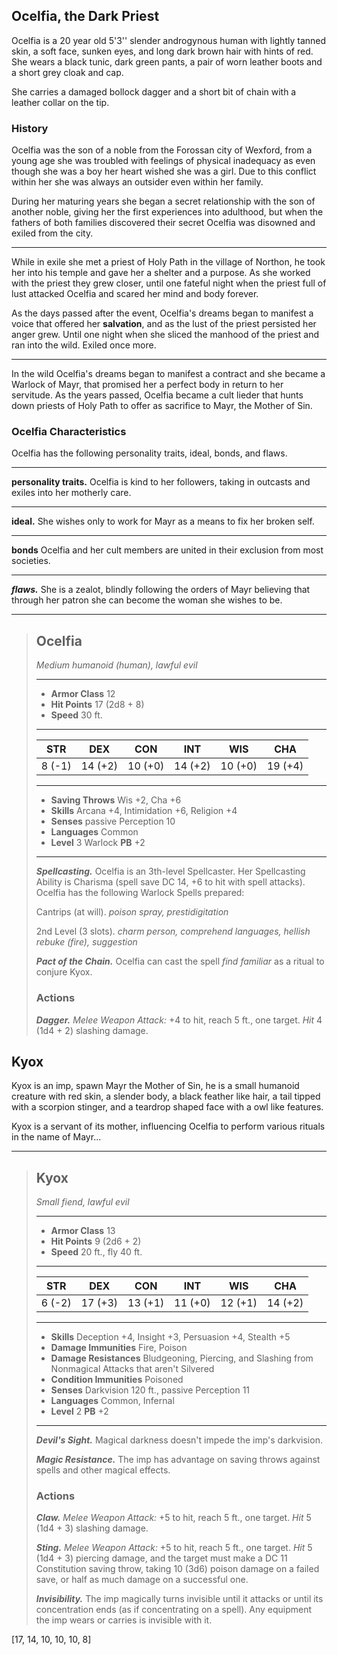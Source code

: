 ## Ocelfia, the Dark Priest
Ocelfia is a 20 year old 5'3'' slender androgynous human with lightly tanned skin, a soft face, sunken eyes, and long dark brown hair with hints of red. She wears a black tunic, dark green pants, a pair of worn leather boots and a short grey cloak and cap.

She carries a damaged bollock dagger and a short bit of chain with a leather collar on the tip.


### History
Ocelfia was the son of a noble from the Forossan city of Wexford, from a young age she was troubled with feelings of physical inadequacy as even though she was a boy her heart wished she was a girl. Due to this conflict within her she was always an outsider even within her family.

During her maturing years she began a secret relationship with the son of another noble, giving her the first experiences into adulthood, but when the fathers of both families discovered their secret Ocelfia was disowned and exiled from the city.
___
While in exile she met a priest of Holy Path in the village of Northon, he took her into his temple and gave her a shelter and a purpose. As she worked with the priest they grew closer, until one fateful night when the priest full of lust attacked Ocelfia and scared her mind and body forever.

As the days passed after the event, Ocelfia's dreams began to manifest a voice that offered her **salvation**, and as the lust of the priest persisted her anger grew. Until one night when she sliced the manhood of the priest and ran into the wild. Exiled once more.
___
In the wild Ocelfia's dreams began to manifest a contract and she became a Warlock of Mayr, that promised her a perfect body in return to her servitude. As the years passed, Ocelfia became a cult lieder that hunts down priests of Holy Path to offer as sacrifice to Mayr, the Mother of Sin.


### Ocelfia Characteristics
Ocelfia has the following personality traits, ideal, bonds, and flaws.
___
**personality traits.**
Ocelfia is kind to her followers, taking in outcasts and exiles into her motherly care.
___
**ideal.**
She wishes only to work for Mayr as a means to fix her broken self.
___
**bonds**
Ocelfia and her cult members are united in their exclusion from most societies.
___
***flaws.***
She is a zealot, blindly following the orders of Mayr believing that through her patron she can become the woman she wishes to be.


___
> ## Ocelfia
>*Medium humanoid (human), lawful evil*
> ___
> - **Armor Class** 12
> - **Hit Points** 17 (2d8 + 8)
> - **Speed** 30 ft.
>___
>|   STR   |   DEX   |   CON   |   INT   |   WIS   |   CHA   |
>|:-------:|:-------:|:-------:|:-------:|:-------:|:-------:|
>|  8 (-1) | 14 (+2) | 10 (+0) | 14 (+2) | 10 (+0) | 19 (+4) |
>___
> - **Saving Throws** Wis +2, Cha +6
> - **Skills** Arcana +4, Intimidation +6, Religion +4
> - **Senses** passive Perception 10
> - **Languages** Common
> - **Level** 3 Warlock **PB** +2
> ___
> ***Spellcasting.*** Ocelfia is an 3th-level Spellcaster. Her Spellcasting Ability is Charisma (spell save DC 14, +6 to hit with spell attacks). Ocelfia has the following Warlock Spells prepared:
>
> Cantrips (at will). *poison spray, prestidigitation*
>
> 2nd Level (3 slots). *charm person, comprehend languages, hellish rebuke (fire), suggestion*
>
> ***Pact of the Chain.***
> Ocelfia can cast the spell *find familiar* as a ritual to conjure Kyox.
>
> ### Actions
> ***Dagger.*** *Melee Weapon Attack:* +4 to hit, reach 5 ft., one target. *Hit* 4 (1d4 + 2) slashing damage.
>


## Kyox
Kyox is an imp, spawn Mayr the Mother of Sin, he is a small humanoid creature with red skin, a slender body, a black feather like hair, a tail tipped with a scorpion stinger, and a teardrop shaped face with a owl like features.

Kyox is a servant of its mother, influencing Ocelfia to perform various rituals in the name of Mayr...


___
> ## Kyox
>*Small fiend, lawful evil*
> ___
> - **Armor Class** 13
> - **Hit Points** 9 (2d6 + 2)
> - **Speed** 20 ft., fly 40 ft.
>___
>|   STR   |   DEX   |   CON   |   INT   |   WIS   |   CHA   |
>|:-------:|:-------:|:-------:|:-------:|:-------:|:-------:|
>|  6 (-2) | 17 (+3) | 13 (+1) | 11 (+0) | 12 (+1) | 14 (+2) |
>___
> - **Skills** Deception +4, Insight +3, Persuasion +4, Stealth +5 
> - **Damage Immunities** Fire, Poison
> - **Damage Resistances** Bludgeoning, Piercing, and Slashing from Nonmagical Attacks that aren't Silvered
> - **Condition Immunities** Poisoned
> - **Senses** Darkvision 120 ft., passive Perception 11
> - **Languages** Common, Infernal
> - **Level** 2 **PB** +2
> ___
> ***Devil's Sight.***
> Magical darkness doesn't impede the imp's darkvision.
>
> ***Magic Resistance.***
> The imp has advantage on saving throws against spells and other magical effects.
>
> ### Actions
> ***Claw.*** *Melee Weapon Attack:* +5 to hit, reach 5 ft., one target. *Hit* 5 (1d4 + 3) slashing damage. 
>
> ***Sting.*** *Melee Weapon Attack:* +5 to hit, reach 5 ft., one target. *Hit* 5 (1d4 + 3) piercing damage, and the target must make a DC 11 Constitution saving throw, taking 10 (3d6) poison damage on a failed save, or half as much damage on a successful one. 
>
> ***Invisibility.***
> The imp magically turns invisible until it attacks or until its concentration ends (as if concentrating on a spell). Any equipment the imp wears or carries is invisible with it.
>

[17, 14, 10, 10, 10, 8]